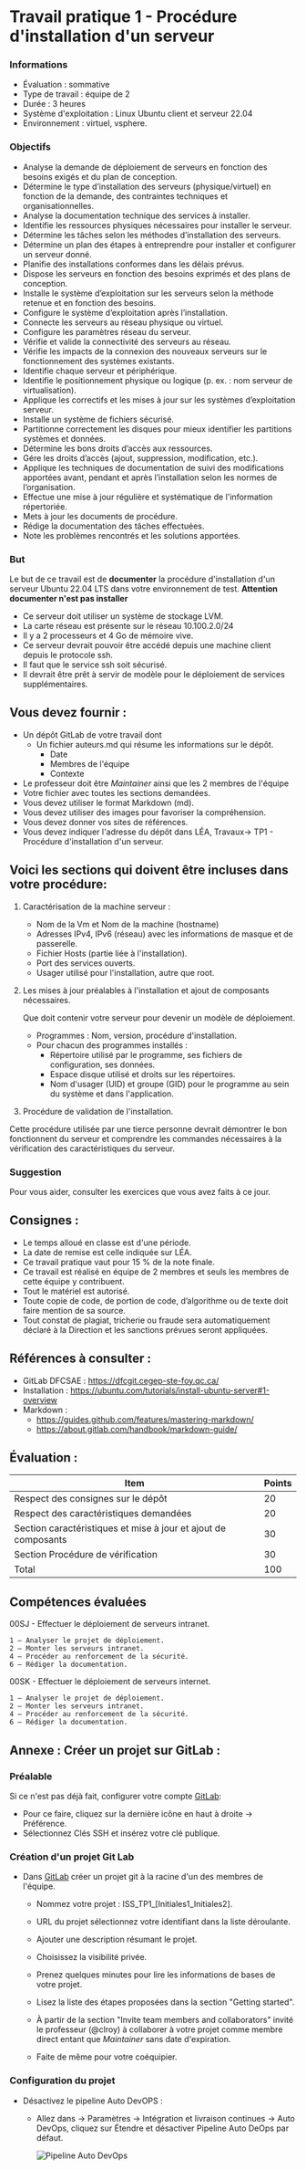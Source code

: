 # Travail pratique 1 - Procédure d'installation d'un serveur

### Informations

- Évaluation : sommative
- Type de travail : équipe de 2
- Durée : 3 heures
- Système d'exploitation : Linux Ubuntu client et serveur 22.04
- Environnement : virtuel, vsphere.

### Objectifs

- Analyse la demande de déploiement de serveurs en fonction des besoins exigés et du plan de conception. 
- Détermine le type d’installation des serveurs (physique/virtuel) en fonction de la demande, des contraintes techniques et organisationnelles.
- Analyse la documentation technique des services à installer. 
- Identifie les ressources physiques nécessaires pour installer le serveur. 
- Détermine les tâches selon les méthodes d’installation des serveurs.
- Détermine un plan des étapes à entreprendre pour installer et configurer un serveur donné.
- Planifie des installations conformes dans les délais prévus.
- Dispose les serveurs en fonction des besoins exprimés et des plans de conception.
- Installe le système d’exploitation sur les serveurs selon la méthode retenue et en fonction des besoins. 	
- Configure le système d’exploitation après l’installation.
- Connecte les serveurs au réseau physique ou virtuel.
- Configure les paramètres réseau du serveur.
- Vérifie et valide la connectivité des serveurs au réseau.
- Vérifie les impacts de la connexion des nouveaux serveurs sur le fonctionnement des systèmes existants.
- Identifie chaque serveur et périphérique.
- Identifie le positionnement physique ou logique (p. ex. : nom serveur de virtualisation).
- Applique les correctifs et les mises à jour sur les systèmes d’exploitation serveur.
- Installe un système de fichiers sécurisé.
- Partitionne correctement les disques pour mieux identifier les partitions systèmes et données.
- Détermine les bons droits d’accès aux ressources.
- Gére les droits d’accès (ajout, suppression, modification, etc.).
- Applique les techniques de documentation de suivi des modifications apportées avant, pendant et après l’installation selon les normes de l’organisation.
- Effectue une mise à jour régulière et systématique de l'information répertoriée.
- Mets à jour les documents de procédure.
- Rédige la documentation des tâches effectuées.
- Note les problèmes rencontrés et les solutions apportées.

### But

Le but de ce travail est de **documenter** la procédure d'installation d'un serveur Ubuntu 22.04 LTS dans votre environnement de test.  **Attention documenter n'est pas installer**

   - Ce serveur doit utiliser un système de stockage LVM.
   - La carte réseau est présente sur le réseau 10.100.2.0/24
   - Il y a 2 processeurs et 4 Go de mémoire vive.
   - Ce serveur devrait pouvoir être accédé depuis une machine client depuis le protocole ssh. 
   - Il faut que le service ssh soit sécurisé.
   - Il devrait être prêt à servir de modèle pour le déploiement de services supplémentaires.

## Vous devez fournir :

- Un dépôt GitLab de votre travail dont 
    - Un fichier auteurs.md qui résume les informations sur le dépôt.
         - Date 
         - Membres de l'équipe
         - Contexte
- Le professeur doit être _Maintainer_ ainsi que les 2 membres de l'équipe
- Votre fichier avec toutes les sections demandées.
- Vous devez utiliser le format Markdown (md).
- Vous devez utiliser des images pour favoriser la compréhension.
- Vous devez donner vos sites de références.
- Vous devez indiquer l'adresse du dépôt dans LÉA, Travaux-> TP1 - Procédure d'installation d'un serveur.  

## Voici les sections qui doivent être incluses dans votre procédure:

1. Caractérisation de la machine serveur :  

   - Nom de la Vm et Nom de la machine (hostname)
   - Adresses IPv4, IPv6 (réseau) avec les informations de masque et de passerelle.
   - Fichier Hosts (partie liée à l'installation). 
   - Port des services ouverts.
   - Usager utilisé pour l'installation, autre que root.

2. Les mises à jour préalables à l'installation et ajout de composants nécessaires.
   
   Que doit contenir votre serveur pour devenir un modèle de déploiement.
   
   - Programmes : Nom, version, procédure d'installation.
   - Pour chacun des programmes installés : 
   		- Répertoire utilisé par le programme, ses fichiers de configuration, ses données.
   		- Espace disque utilisé et droits sur les répertoires.
   		- Nom d'usager (UID) et groupe (GID) pour le programme au sein du système et dans l'application.

3. Procédure de validation de l'installation.

Cette procédure utilisée par une tierce personne devrait démontrer le bon fonctionnent du serveur et comprendre les commandes nécessaires à la vérification des caractéristiques du serveur.

### Suggestion

Pour vous aider, consulter les exercices que vous avez faits à ce jour.

## Consignes :

- Le temps alloué en classe est d'une période.
- La date de remise est celle indiquée sur LÉA.
- Ce travail pratique vaut pour 15 % de la note finale.
- Ce travail est réalisé en équipe de 2 membres et seuls les membres de cette équipe y contribuent.
- Tout le matériel est autorisé.
- Toute copie de code, de portion de code, d’algorithme ou de texte doit faire mention de sa source.
- Tout constat de plagiat, tricherie ou fraude sera automatiquement déclaré à la Direction et les sanctions prévues seront appliquées.


## Références à consulter :
- GitLab DFCSAE : https://dfcgit.cegep-ste-foy.qc.ca/
- Installation  : https://ubuntu.com/tutorials/install-ubuntu-server#1-overview
- Markdown : 
   - https://guides.github.com/features/mastering-markdown/
   - https://about.gitlab.com/handbook/markdown-guide/



## Évaluation :
|Item |Points  |
--- | --- |
|Respect des consignes sur le dépôt |20|
|Respect des caractéristiques demandées |20|
|Section caractéristiques et mise à jour et ajout de composants  |30|
|Section Procédure de vérification |30|
|Total|100|

## Compétences évaluées


00SJ -  Effectuer le déploiement de serveurs intranet.

	1 – Analyser le projet de déploiement.
	2 – Monter les serveurs intranet.
	4 – Procéder au renforcement de la sécurité.
	6 – Rédiger la documentation.

00SK -  Effectuer le déploiement de serveurs internet.

	1 – Analyser le projet de déploiement.
	2 – Monter les serveurs intranet.
	4 – Procéder au renforcement de la sécurité.
	6 – Rédiger la documentation.


## Annexe : Créer un projet sur GitLab : 

### Préalable 

 Si ce n'est pas déjà fait, configurer votre compte [GitLab](https://dfcgit.cegep-ste-foy.qc.ca/): 
   
  - Pour ce faire, cliquez sur la dernière icône en haut à droite -> Préférence.
  - Sélectionnez Clés SSH et insérez votre clé publique.

### Création d'un projet Git Lab

- Dans  [GitLab](https://dfcgit.cegep-ste-foy.qc.ca) créer un projet git à la racine d'un des membres de l'équipe.
    
    - Nommez votre projet : ISS\_TP1\_[Initiales1\_Initiales2].
    - URL du projet sélectionnez votre identifiant dans la liste déroulante.
    - Ajouter une description résumant le projet.
    - Choisissez la visibilité privée.

    - Prenez quelques minutes pour lire les informations de bases de votre projet.
    - Lisez la liste des étapes proposées dans la section "Getting started".
    - À partir de la section "Invite team members and collaborators" invité le professeur (@clroy) à collaborer à votre projet comme membre direct entant que _Maintainer_ sans date d'expiration.
    - Faite de même pour votre coéquipier.


### Configuration du projet

 - Désactivez le pipeline Auto DevOPS :

     - Allez dans -> Paramètres -> Intégration et livraison continues -> Auto DevOps, cliquez sur Étendre et désactiver Pipeline Auto DeOps par défaut.

        ![Pipeline Auto DevOps](./images/AutoDevOps.png)
